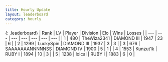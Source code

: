 ```yaml
---
title: Hourly Update
layout: leaderboard
category: hourly
---
```


{: .leaderboard}
| Rank | LV | Player | Division | Elo | Wins | Losses |
| --- | --- | --- | --- | --- | --- | --- |
| <span data-change="3">1</span> | 480 | <span title="ID: 178216">TheWiza2341</span> | DIAMOND III | <span data-change="82">1947</span> | <span data-change="12">23</span> | <span data-change="3">6</span> |
| <span data-change="-">2</span> | 1299 | <span title="ID: 498412">LuckySpin</span> | DIAMOND III | <span data-change="-">1937</span> | <span data-change="-">3</span> | <span data-change="-">3</span> |
| <span data-change="-2">3</span> | 676 | <span title="ID: 174294">SAAAAAAANNNNNSS</span> | DIAMOND IV | <span data-change="13">1900</span> | <span data-change="1">5</span> | <span data-change="1">1</span> |
| <span data-change="-">4</span> | 1553 | <span title="ID: 392407">Kunzut1k</span> | RUBY I | <span data-change="-">1894</span> | <span data-change="-">10</span> | <span data-change="-">3</span> |
| <span data-change="-3">5</span> | 1238 | <span title="ID: 487583">lolcal</span> | RUBY I | <span data-change="0">1883</span> | <span data-change="0">6</span> | <span data-change="0">0</span> |